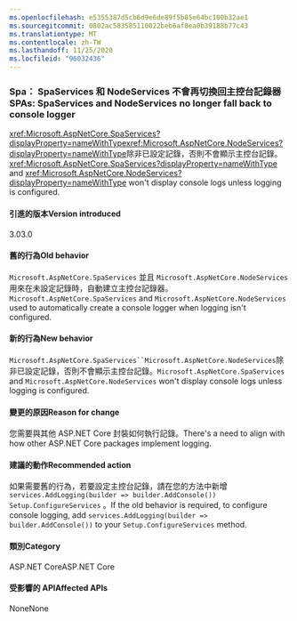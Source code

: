 ```yaml
---
ms.openlocfilehash: e5355387d5cb6d9e6de89f5b85e64bc100b32ae1
ms.sourcegitcommit: 0802ac583585110022beb6af8ea0b39188b77c43
ms.translationtype: MT
ms.contentlocale: zh-TW
ms.lasthandoff: 11/25/2020
ms.locfileid: "96032436"
---
```

### <a name="spas-spaservices-and-nodeservices-no-longer-fall-back-to-console-logger"></a><span data-ttu-id="7faa3-101">Spa： SpaServices 和 NodeServices 不會再切換回主控台記錄器</span><span class="sxs-lookup"><span data-stu-id="7faa3-101">SPAs: SpaServices and NodeServices no longer fall back to console logger</span></span>

<span data-ttu-id="7faa3-102"><xref:Microsoft.AspNetCore.SpaServices?displayProperty=nameWithType><xref:Microsoft.AspNetCore.NodeServices?displayProperty=nameWithType>除非已設定記錄，否則不會顯示主控台記錄。</span><span class="sxs-lookup"><span data-stu-id="7faa3-102"><xref:Microsoft.AspNetCore.SpaServices?displayProperty=nameWithType> and <xref:Microsoft.AspNetCore.NodeServices?displayProperty=nameWithType> won't display console logs unless logging is configured.</span></span>

#### <a name="version-introduced"></a><span data-ttu-id="7faa3-103">引進的版本</span><span class="sxs-lookup"><span data-stu-id="7faa3-103">Version introduced</span></span>

<span data-ttu-id="7faa3-104">3.0</span><span class="sxs-lookup"><span data-stu-id="7faa3-104">3.0</span></span>

#### <a name="old-behavior"></a><span data-ttu-id="7faa3-105">舊的行為</span><span class="sxs-lookup"><span data-stu-id="7faa3-105">Old behavior</span></span>

<span data-ttu-id="7faa3-106">`Microsoft.AspNetCore.SpaServices` 並且 `Microsoft.AspNetCore.NodeServices` 用來在未設定記錄時，自動建立主控台記錄器。</span><span class="sxs-lookup"><span data-stu-id="7faa3-106">`Microsoft.AspNetCore.SpaServices` and `Microsoft.AspNetCore.NodeServices` used to automatically create a console logger when logging isn't configured.</span></span>

#### <a name="new-behavior"></a><span data-ttu-id="7faa3-107">新的行為</span><span class="sxs-lookup"><span data-stu-id="7faa3-107">New behavior</span></span>

<span data-ttu-id="7faa3-108">`Microsoft.AspNetCore.SpaServices``Microsoft.AspNetCore.NodeServices`除非已設定記錄，否則不會顯示主控台記錄。</span><span class="sxs-lookup"><span data-stu-id="7faa3-108">`Microsoft.AspNetCore.SpaServices` and `Microsoft.AspNetCore.NodeServices` won't display console logs unless logging is configured.</span></span>

#### <a name="reason-for-change"></a><span data-ttu-id="7faa3-109">變更的原因</span><span class="sxs-lookup"><span data-stu-id="7faa3-109">Reason for change</span></span>

<span data-ttu-id="7faa3-110">您需要與其他 ASP.NET Core 封裝如何執行記錄。</span><span class="sxs-lookup"><span data-stu-id="7faa3-110">There's a need to align with how other ASP.NET Core packages implement logging.</span></span>

#### <a name="recommended-action"></a><span data-ttu-id="7faa3-111">建議的動作</span><span class="sxs-lookup"><span data-stu-id="7faa3-111">Recommended action</span></span>

<span data-ttu-id="7faa3-112">如果需要舊的行為，若要設定主控台記錄，請在您的方法中新增 `services.AddLogging(builder => builder.AddConsole())` `Setup.ConfigureServices` 。</span><span class="sxs-lookup"><span data-stu-id="7faa3-112">If the old behavior is required, to configure console logging, add `services.AddLogging(builder => builder.AddConsole())` to your `Setup.ConfigureServices` method.</span></span>

#### <a name="category"></a><span data-ttu-id="7faa3-113">類別</span><span class="sxs-lookup"><span data-stu-id="7faa3-113">Category</span></span>

<span data-ttu-id="7faa3-114">ASP.NET Core</span><span class="sxs-lookup"><span data-stu-id="7faa3-114">ASP.NET Core</span></span>

#### <a name="affected-apis"></a><span data-ttu-id="7faa3-115">受影響的 API</span><span class="sxs-lookup"><span data-stu-id="7faa3-115">Affected APIs</span></span>

<span data-ttu-id="7faa3-116">None</span><span class="sxs-lookup"><span data-stu-id="7faa3-116">None</span></span>

<!--

#### Affected APIs

Not detectable via API analysis

-->
